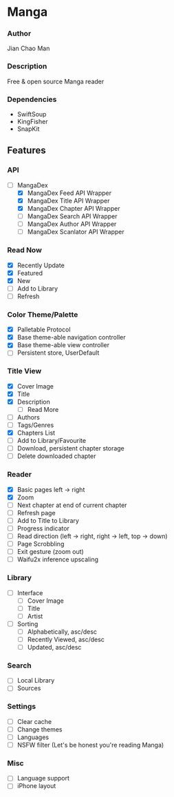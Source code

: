 #  Manga

### Author
Jian Chao Man

### Description
Free & open source Manga reader

### Dependencies
- SwiftSoup
- KingFisher
- SnapKit

## Features

### API
- [ ] MangaDex
    - [x] MangaDex Feed API Wrapper
    - [x] MangaDex Title API Wrapper
    - [x] MangaDex Chapter API Wrapper
    - [ ] MangaDex Search API Wrapper
    - [ ] MangaDex Author API Wrapper
    - [ ] MangaDex Scanlator API Wrapper

### Read Now
- [x] Recently Update
- [x] Featured
- [x] New
- [ ] Add to Library
- [ ] Refresh

### Color Theme/Palette
- [x] Palletable Protocol
- [x] Base theme-able navigation controller
- [x] Base theme-able view controller
- [ ] Persistent store, UserDefault

### Title View
- [x] Cover Image
- [x] Title
- [x] Description
    - [ ] Read More
- [ ] Authors
- [ ] Tags/Genres
- [x] Chapters List
- [ ]  Add to Library/Favourite
- [ ]  Download, persistent chapter storage
- [ ]  Delete downloaded chapter

### Reader
- [x] Basic pages left -> right
- [x] Zoom
- [ ] Next chapter at end of current chapter
- [ ] Refresh page
- [ ] Add to Title to Library
- [ ] Progress indicator
- [ ] Read direction (left -> right, right -> left, top -> down)
- [ ] Page Scrobbling
- [ ] Exit gesture (zoom out) 
- [ ] Waifu2x inference upscaling 

### Library
- [ ] Interface
    - [ ] Cover Image
    - [ ] Title
    - [ ] Artist
- [ ] Sorting
    - [ ] Alphabetically, asc/desc
    - [ ] Recently Viewed, asc/desc
    - [ ] Updated, asc/desc
    
### Search
- [ ] Local Library
- [ ] Sources

### Settings
- [ ] Clear cache
- [ ] Change themes
- [ ] Languages
- [ ] NSFW filter (Let's be honest you're reading Manga)

### Misc
- [ ] Language support
- [ ] iPhone layout
